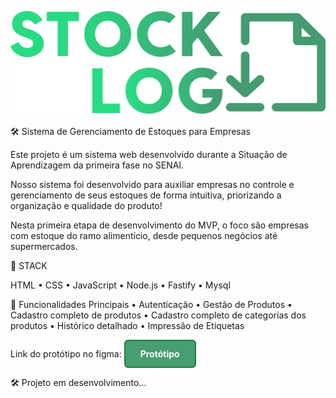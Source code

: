 
![Description](./src/assets/imgs/home/img/logo.svg)

🛠️ Sistema de Gerenciamento de Estoques para Empresas

Este projeto é um sistema web desenvolvido durante a Situação de Aprendizagem da primeira fase no SENAI.

Nosso sistema foi desenvolvido para auxiliar empresas no controle e gerenciamento de seus estoques de forma intuitiva, priorizando a organização e qualidade do produto! 

Nesta primeira etapa de desenvolvimento do MVP, o foco são empresas com estoque do ramo alimentício, desde pequenos negócios até supermercados.


🔧 STACK

   HTML
 • CSS
 • JavaScript
 • Node.js
 • Fastify
 • Mysql

🔐 Funcionalidades Principais
 • Autenticação
 • Gestão de Produtos
 • Cadastro completo de produtos
 • Cadastro completo de categorias dos produtos
 • Histórico detalhado
 • Impressão de Etiquetas

 Link do protótipo no figma: 
 <a href="https://www.figma.com/proto/8iVRFvjGa4sSILBWdoOFfq/Prot%C3%B3tipo-StockLog?node-id=451-11&t=3Yrd8EhhABjQPwoB-1&starting-point-node-id=441%3A11&scaling=contain&content-scaling=fixed" style="display: inline-block; padding: 12px 24px; background-color: #489d73; color: white; text-decoration: none; border-radius: 6px; font-weight: bold; font-family: -apple-system, BlinkMacSystemFont, 'Segoe UI', Roboto, sans-serif; border: 2px solid #1e7e34;">Protótipo</a>

🛠️ Projeto em desenvolvimento...
